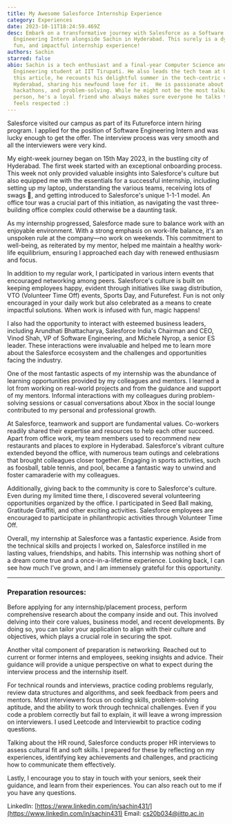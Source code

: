 ```yaml
---
title: My Awesome Salesforce Internship Experience
category: Experiences
date: 2023-10-11T18:24:59.469Z
desc: Embark on a transformative journey with Salesforce as a Software
  Engineering Intern alongside Sachin in Hyderabad. This surely is a dynamic,
  fun, and impactful internship experience!
authors: Sachin
starred: false
abio: Sachin is a tech enthusiast and a final-year Computer Science and
  Engineering student at IIT Tirupati. He also leads the tech team at Udaan. In
  this article, he recounts his delightful summer in the tech-centric city of
  Hyderabad, sharing his newfound love for it.  He is passionate about coding,
  hackathons, and problem-solving. While he might not be the most talkative
  person, he's a loyal friend who always makes sure everyone he talks to
  feels respected :)
---
```

Salesforce visited our campus as part of its Futureforce intern hiring program. I applied for the position of Software Engineering Intern and was lucky enough to get the offer. The interview process was very smooth and all the interviewers were very kind. 

My eight-week journey began on 15th May 2023, in the bustling city of Hyderabad. The first week started with an exceptional onboarding process. This week not only provided valuable insights into Salesforce's culture but also equipped me with the essentials for a successful internship, including setting up my laptop, understanding the various teams, receiving lots of swags 🤩, and getting introduced to Salesforce's unique 1-1-1 model. An office tour was a crucial part of this initiation, as navigating the vast three-building office complex could otherwise be a daunting task.

As my internship progressed, Salesforce made sure to balance work with an enjoyable environment. With a strong emphasis on work-life balance, it's an unspoken rule at the company—no work on weekends. This commitment to well-being, as reiterated by my mentor, helped me maintain a healthy work-life equilibrium, ensuring I approached each day with renewed enthusiasm and focus. 

In addition to my regular work, I participated in various intern events that encouraged networking among peers. Salesforce's culture is built on keeping employees happy, evident through initiatives like swag distribution, VTO (Volunteer Time Off) events, Sports Day, and Futurefest. Fun is not only encouraged in your daily work but also celebrated as a means to create impactful solutions. When work is infused with fun, magic happens! 

I also had the opportunity to interact with esteemed business leaders, including Arundhati Bhattacharya, Salesforce India's Chairman and CEO, Vinod Shah, VP of Software Engineering, and Michele Nyrop, a senior ES leader. These interactions were invaluable and helped me to learn more about the Salesforce ecosystem and the challenges and opportunities facing the industry.

One of the most fantastic aspects of my internship was the abundance of learning opportunities provided by my colleagues and mentors. I learned a lot from working on real-world projects and from the guidance and support of my mentors. Informal interactions with my colleagues during problem-solving sessions or casual conversations about Xbox in the social lounge contributed to my personal and professional growth. 

At Salesforce, teamwork and support are fundamental values. Co-workers readily shared their expertise and resources to help each other succeed. Apart from office work, my team members used to recommend new restaurants and places to explore in Hyderabad. Salesforce's vibrant culture extended beyond the office, with numerous team outings and celebrations that brought colleagues closer together. Engaging in sports activities, such as foosball, table tennis, and pool, became a fantastic way to unwind and foster camaraderie with my colleagues.

Additionally, giving back to the community is core to Salesforce's culture. Even during my limited time there, I discovered several volunteering opportunities organized by the office. I participated in Seed Ball making, Gratitude Graffiti, and other exciting activities. Salesforce employees are encouraged to participate in philanthropic activities through Volunteer Time Off.

Overall, my internship at Salesforce was a fantastic experience. Aside from the technical skills and projects I worked on, Salesforce instilled in me lasting values, friendships, and habits. This internship was nothing short of a dream come true and a once-in-a-lifetime experience. Looking back, I can see how much I've grown, and I am immensely grateful for this opportunity.

- - -

### Preparation resources:

Before applying for any internship/placement process, perform comprehensive research about the company inside and out. This involved delving into their core values, business model, and recent developments. By doing so, you can tailor your application to align with their culture and objectives, which plays a crucial role in securing the spot.

Another vital component of preparation is networking. Reached out to current or former interns and employees, seeking insights and advice. Their guidance will provide a unique perspective on what to expect during the interview process and the internship itself. 

For technical rounds and interviews, practice coding problems regularly, review data structures and algorithms, and seek feedback from peers and mentors. Most interviewers focus on coding skills, problem-solving aptitude, and the ability to work through technical challenges. Even if you code a problem correctly but fail to explain, it will leave a wrong impression on interviewers. I used Leetcode and Interviewbit to practice coding questions.

Talking about the HR round, Salesforce conducts proper HR interviews to assess cultural fit and soft skills. I prepared for these by reflecting on my experiences, identifying key achievements and challenges, and practicing how to communicate them effectively.

Lastly, I encourage you to stay in touch with your seniors, seek their guidance, and learn from their experiences. You can also reach out to me if you have any questions.

LinkedIn: [https://www.linkedin.com/in/sachin431/](https://www.linkedin.com/in/sachin431)
Email: cs20b034@iittp.ac.in